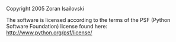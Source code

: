 Copyright 2005 Zoran Isailovski

The software is licensed according to the terms of the PSF (Python Software Foundation) license found here: http://www.python.org/psf/license/